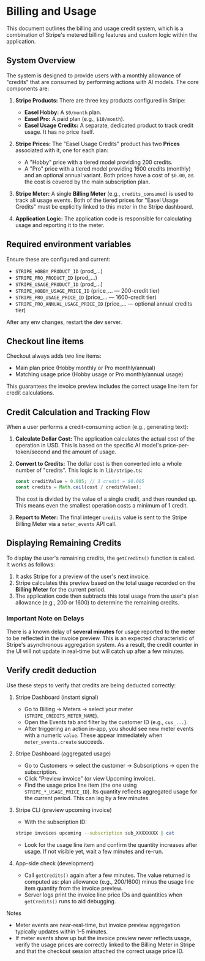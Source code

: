 # Billing and Usage

This document outlines the billing and usage credit system, which is a combination of Stripe's metered billing features and custom logic within the application.

## System Overview

The system is designed to provide users with a monthly allowance of "credits" that are consumed by performing actions with AI models. The core components are:

1.  **Stripe Products:** There are three key products configured in Stripe:
    *   **Easel Hobby:** A `$0/month` plan.
    *   **Easel Pro:** A paid plan (e.g., `$10/month`).
    *   **Easel Usage Credits:** A separate, dedicated product to track credit usage. It has no price itself.

2.  **Stripe Prices:** The "Easel Usage Credits" product has two **Prices** associated with it, one for each plan:
    *   A "Hobby" price with a tiered model providing 200 credits.
    *   A "Pro" price with a tiered model providing 1600 credits (monthly) and an optional annual variant.
    Both prices have a cost of `$0.00`, as the cost is covered by the main subscription plan.

3.  **Stripe Meter:** A single **Billing Meter** (e.g., `credits_consumed`) is used to track all usage events. Both of the tiered prices for "Easel Usage Credits" must be explicitly linked to this meter in the Stripe dashboard.

4.  **Application Logic:** The application code is responsible for calculating usage and reporting it to the meter.

## Required environment variables

Ensure these are configured and current:

- `STRIPE_HOBBY_PRODUCT_ID` (prod_…)
- `STRIPE_PRO_PRODUCT_ID` (prod_…)
- `STRIPE_USAGE_PRODUCT_ID` (prod_…)
- `STRIPE_HOBBY_USAGE_PRICE_ID` (price_… — 200-credit tier)
- `STRIPE_PRO_USAGE_PRICE_ID` (price_… — 1600-credit tier)
- `STRIPE_PRO_ANNUAL_USAGE_PRICE_ID` (price_… — optional annual credits tier)

After any env changes, restart the dev server.

## Checkout line items

Checkout always adds two line items:

- Main plan price (Hobby monthly or Pro monthly/annual)
- Matching usage price (Hobby usage or Pro monthly/annual usage)

This guarantees the invoice preview includes the correct usage line item for credit calculations.

## Credit Calculation and Tracking Flow

When a user performs a credit-consuming action (e.g., generating text):

1.  **Calculate Dollar Cost:** The application calculates the actual cost of the operation in USD. This is based on the specific AI model's price-per-token/second and the amount of usage.

2.  **Convert to Credits:** The dollar cost is then converted into a whole number of "credits". This logic is in `lib/stripe.ts`:
    ```typescript
    const creditValue = 0.005; // 1 credit = $0.005
    const credits = Math.ceil(cost / creditValue);
    ```
    The cost is divided by the value of a single credit, and then rounded up. This means even the smallest operation costs a minimum of 1 credit.

3.  **Report to Meter:** The final integer `credits` value is sent to the Stripe Billing Meter via a `meter_events` API call.

## Displaying Remaining Credits

To display the user's remaining credits, the `getCredits()` function is called. It works as follows:

1.  It asks Stripe for a preview of the user's next invoice.
2.  Stripe calculates this preview based on the total usage recorded on the **Billing Meter** for the current period.
3.  The application code then subtracts this total usage from the user's plan allowance (e.g., 200 or 1600) to determine the remaining credits.

### Important Note on Delays

There is a known delay of **several minutes** for usage reported to the meter to be reflected in the invoice preview. This is an expected characteristic of Stripe's asynchronous aggregation system. As a result, the credit counter in the UI will not update in real-time but will catch up after a few minutes.

## Verify credit deduction

Use these steps to verify that credits are being deducted correctly:

1. Stripe Dashboard (instant signal)
   - Go to Billing → Meters → select your meter (`STRIPE_CREDITS_METER_NAME`).
   - Open the Events tab and filter by the customer ID (e.g., `cus_...`).
   - After triggering an action in-app, you should see new meter events with a numeric `value`. These appear immediately when `meter_events.create` succeeds.

2. Stripe Dashboard (aggregated usage)
   - Go to Customers → select the customer → Subscriptions → open the subscription.
   - Click “Preview invoice” (or view Upcoming invoice).
   - Find the usage price line item (the one using `STRIPE_*_USAGE_PRICE_ID`). Its quantity reflects aggregated usage for the current period. This can lag by a few minutes.

3. Stripe CLI (preview upcoming invoice)
   - With the subscription ID:
   ```bash
   stripe invoices upcoming --subscription sub_XXXXXXXX | cat
   ```
   - Look for the usage line item and confirm the quantity increases after usage. If not visible yet, wait a few minutes and re-run.

4. App-side check (development)
   - Call `getCredits()` again after a few minutes. The value returned is computed as: plan allowance (e.g., 200/1600) minus the usage line item quantity from the invoice preview.
   - Server logs print the invoice line price IDs and quantities when `getCredits()` runs to aid debugging.

Notes
- Meter events are near-real-time, but invoice preview aggregation typically updates within 1–5 minutes.
- If meter events show up but the invoice preview never reflects usage, verify the usage prices are correctly linked to the Billing Meter in Stripe and that the checkout session attached the correct usage price ID.
